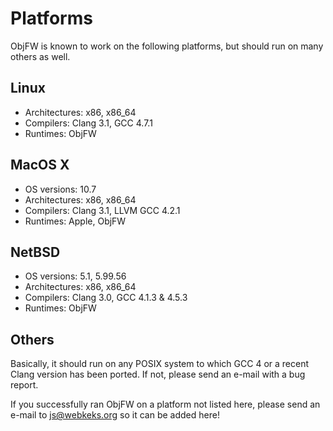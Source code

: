 Platforms
=========

ObjFW is known to work on the following platforms, but should run on many
others as well.


Linux
-----

 * Architectures: x86, x86_64
 * Compilers: Clang 3.1, GCC 4.7.1
 * Runtimes: ObjFW


MacOS X
-------

  * OS versions: 10.7
  * Architectures: x86, x86_64
  * Compilers: Clang 3.1, LLVM GCC 4.2.1
  * Runtimes: Apple, ObjFW


NetBSD
------

  * OS versions: 5.1, 5.99.56
  * Architectures: x86, x86_64
  * Compilers: Clang 3.0, GCC 4.1.3 & 4.5.3
  * Runtimes: ObjFW


Others
------

Basically, it should run on any POSIX system to which GCC 4 or a recent Clang
version has been ported. If not, please send an e-mail with a bug report.

If you successfully ran ObjFW on a platform not listed here, please send an
e-mail to js@webkeks.org so it can be added here!
